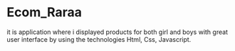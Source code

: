 # Ecom_Raraa
it is application where i displayed products for both girl and boys with great user interface by using the technologies Html, Css, Javascript.
